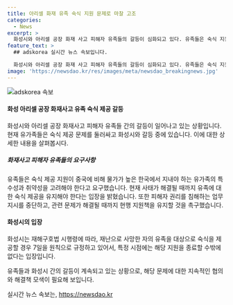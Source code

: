 ```yaml
---
title: 아리셀 화재 유족 숙식 지원 문제로 마찰 고조
categories:
  - News
excerpt: >
  화성시와 아리셀 공장 화재 사고 피해자 유족들의 갈등이 심화되고 있다. 유족들은 숙식 지원 중단 계획에 반발하여 시청에서 회견을 열고 지원 유지를 촉구했다. 노동·시민단체들은 중국과 한국의 물가 차이를 감안해 숙식 지원을 요구하고, 특정 시점에 지원을 종료할 수밖에 없다는 시의 입장을 비판했다. 이에 시는 재해구호법 시행령에 따라 특정 시점에 숙식 지원을 중단해야 한다고 밝혔다. 현재 각종 혜택을 유지할 수 있도록 촉구하며 유족들의 반발이 계속되고 있다.
feature_text: >
  ## adskorea 실시간 뉴스 속보입니다.

  화성시와 아리셀 공장 화재 사고 피해자 유족들의 갈등이 심화되고 있다. 유족들은 숙식 지원 중단 계획에 반발하여 시청에서 회견을 열고 지원 유지를 촉구했다. 노동·시민단체들은 중국과 한국의 물가 차이를 감안해 숙식 지원을 요구하고, 특정 시점에 지원을 종료할 수밖에 없다는 시의 입장을 비판했다. 이에 시는 재해구호법 시행령에 따라 특정 시점에 숙식 지원을 중단해야 한다고 밝혔다. 현재 각종 혜택을 유지할 수 있도록 촉구하며 유족들의 반발이 계속되고 있다.
image: 'https://newsdao.kr/res/images/meta/newsdao_breakingnews.jpg'
---
```


<p><img src="https://newsdao.kr/res/images/meta/newsdao_breakingnews.jpg" alt="adskorea 속보" /></p>

<h4>화성 아리셀 공장 화재사고 유족 숙식 제공 갈등</h4>

<p>화성시와 아리셀 공장 화재사고 피해자 유족들 간의 갈등이 일어나고 있는 상황입니다. 현재 유가족들은 숙식 제공 문제를 둘러싸고 화성시와 갈등 중에 있습니다. 이에 대한 상세한 내용을 살펴봅시다.</p>

<h5>화재사고 피해자 유족들의 요구사항</h5>

<p>유족들은 숙식 제공 지원이 중국에 비해 물가가 높은 한국에서 지내야 하는 유가족의 특수성과 취약성을 고려해야 한다고 요구했습니다. 현재 사태가 해결될 때까지 유족에 대한 숙식 제공을 유지해야 한다는 입장을 밝혔습니다. 또한 피해자 권리를 침해하는 업무지시를 중단하고, 관련 문제가 해결될 때까지 현행 지원책을 유지할 것을 촉구했습니다.</p>

<h4>화성시의 입장</h4>

<p>화성시는 재해구호법 시행령에 따라, 재난으로 사망한 자의 유족을 대상으로 숙식을 제공할 경우 7일을 원칙으로 규정하고 있어서, 특정 시점에는 해당 지원을 종료할 수밖에 없다는 입장입니다.</p>

<p>유족들과 화성시 간의 갈등이 계속되고 있는 상황으로, 해당 문제에 대한 지속적인 협의와 해결책 모색이 필요해 보입니다.</p>
실시간 뉴스 속보는, <a href="https://newsdao.kr" rel="dofollow">https://newsdao.kr</a>


